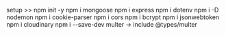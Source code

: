 setup >>
    npm init -y
    npm i mongoose
    npm i express
    npm i dotenv
    npm i -D nodemon
    npm i cookie-parser
    npm i cors
    npm i bcrypt
    npm i jsonwebtoken
    npm i cloudinary
    npm i --save-dev multer -> include @types/multer